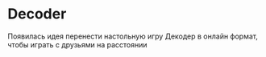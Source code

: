 # Decoder
Появилась идея перенести настольную игру Декодер в онлайн формат, чтобы играть с друзьями на расстоянии
